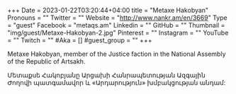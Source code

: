 +++
Date = 2023-01-22T03:20:44+04:00
title = "Metaxe Hakobyan"
Pronouns = ""
Twitter = ""
Website = "http://www.nankr.am/en/3669"
Type = "guest"
Facebook = "metaqs.am"
Linkedin = ""
GitHub = ""
Thumbnail = "img/guest/Metaxe-Hakobyan-2.jpg"
Pinterest = ""
Instagram = ""
YouTube = ""
Twitch = ""
#Aka = []
#guest_group = ""
+++

Metaxe Hakobyan, member of the Justice faction in the National Assembly of the Republic of Artsakh.

Մետաքսե Հակոբյանը Արցախի Հանրապետության Ազգային Ժողովի պատգամավոր և «Արդարություն» խմբակցության անդամ:
